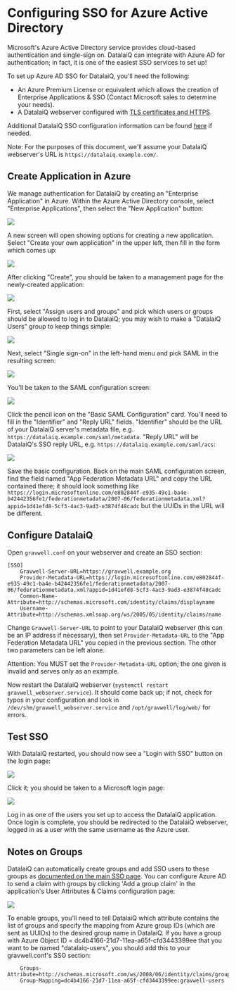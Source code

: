 # Configuring SSO for Azure Active Directory

Microsoft's Azure Active Directory service provides cloud-based authentication and single-sign on. DatalaiQ can integrate with Azure AD for authentication; in fact, it is one of the easiest SSO services to set up!

To set up Azure AD SSO for DatalaiQ, you'll need the following:

* An Azure Premium License or equivalent which allows the creation of Enterprise Applications & SSO (Contact Microsoft sales to determine your needs).
* A DatalaiQ webserver configured with [TLS certificates and HTTPS](#!configuration/certificates.md).

Additional DatalaiQ SSO configuration information can be found [here](#!configuration/sso.md) if needed.

Note: For the purposes of this document, we'll assume your DatalaiQ webserver's URL is `https://datalaiq.example.com/`.

## Create Application in Azure

We manage authentication for DatalaiQ by creating an "Enterprise Application" in Azure. Within the Azure Active Directory console, select "Enterprise Applications", then select the "New Application" button:

![](applications.png)

A new screen will open showing options for creating a new application. Select "Create your own application" in the upper left, then fill in the form which comes up:

![](newapp.png)

After clicking "Create", you should be taken to a management page for the newly-created application:

![](newapp2.png)

First, select "Assign users and groups" and pick which users or groups should be allowed to log in to DatalaiQ; you may wish to make a "DatalaiQ Users" group to keep things simple:

![](groups.png)

Next, select "Single sign-on" in the left-hand menu and pick SAML in the resulting screen:

![](saml.png)

You'll be taken to the SAML configuration screen:

![](saml2.png)

 Click the pencil icon on the "Basic SAML Configuration" card. You'll need to fill in the "Identifier" and "Reply URL" fields. "Identifier" should be the URL of your DatalaiQ server's metadata file, e.g. `https://datalaiq.example.com/saml/metadata`. "Reply URL" will be DatalaiQ's SSO reply URL, e.g. `https://datalaiq.example.com/saml/acs`:

![](basic.png)

Save the basic configuration. Back on the main SAML configuration screen, find the field named "App Federation Metadata URL" and copy the URL contained there; it should look something like `https://login.microsoftonline.com/e802844f-e935-49c1-ba4e-b42442356fe1/federationmetadata/2007-06/federationmetadata.xml?appid=1d41efd8-5cf3-4ac3-9ad3-e3874f48cadc` but the UUIDs in the URL will be different.

## Configure DatalaiQ

Open `gravwell.conf` on your webserver and create an SSO section:

```
[SSO]
	Gravwell-Server-URL=https://gravwell.example.org
	Provider-Metadata-URL=https://login.microsoftonline.com/e802844f-e935-49c1-ba4e-b42442356fe1/federationmetadata/2007-06/federationmetadata.xml?appid=1d41efd8-5cf3-4ac3-9ad3-e3874f48cadc
	Common-Name-Attribute=http://schemas.microsoft.com/identity/claims/displayname
	Username-Attribute=http://schemas.xmlsoap.org/ws/2005/05/identity/claims/name
```

Change `Gravwell-Server-URL` to point to your DatalaiQ webserver (this can be an IP address if necessary), then set `Provider-Metadata-URL` to the "App Federation Metadata URL" you copied in the previous section. The other two parameters can be left alone.

Attention: You MUST set the `Provider-Metadata-URL` option; the one given is invalid and serves only as an example.

Now restart the DatalaiQ webserver (`systemctl restart gravwell_webserver.service`). It should come back up; if not, check for typos in your configuration and look in `/dev/shm/gravwell_webserver.service` and `/opt/gravwell/log/web/` for errors.

## Test SSO

With DatalaiQ restarted, you should now see a "Login with SSO" button on the login page:

![](gravlogin.png)

Click it; you should be taken to a Microsoft login page:

![](login.png)

Log in as one of the users you set up to access the DatalaiQ application. Once login is complete, you should be redirected to the DatalaiQ webserver, logged in as a user with the same username as the Azure user.

## Notes on Groups

DatalaiQ can automatically create groups and add SSO users to these groups as [documented on the main SSO page](#!configuration/sso.md). You can configure Azure AD to send a claim with groups by clicking 'Add a group claim' in the application's User Attributes & Claims configuration page:

![](groups.png)

To enable groups, you'll need to tell DatalaiQ which attribute contains the list of groups and specify the mapping from Azure group IDs (which are sent as UUIDs) to the desired group name in DatalaiQ. If you have a group with Azure Object ID = dc4b4166-21d7-11ea-a65f-cfd3443399ee that you want to be named "datalaiq-users", you should add this to your gravwell.conf's SSO section:

```
	Groups-Attribute=http://schemas.microsoft.com/ws/2008/06/identity/claims/groups
	Group-Mapping=dc4b4166-21d7-11ea-a65f-cfd3443399ee:gravwell-users
```
